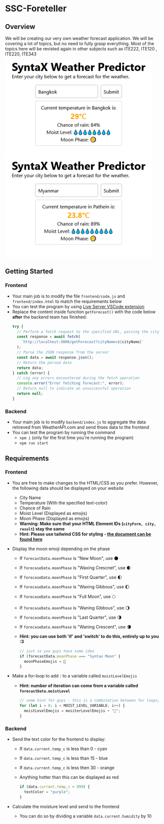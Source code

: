 # SSC-Foreteller

## Overview

We will be creating our very own weather forecast application. We will be covering a lot of topics, but no need to fully grasp everything. Most of the topics here will be revisted again in other subjects such as ITE222, ITE120 , ITE220, ITE343

![](/assets/syn-pred1.png) ![](/assets/syn-pred2.png)

## Getting Started

### Frontend

- Your main job is to modify the file `frontend/code.js` and `frontend/index.html` to match the requirements below
- You can test the program by using [Live Server VSCode extension](https://marketplace.visualstudio.com/items?itemName=ritwickdey.LiveServer)
- Replace the content inside funciton `getForecast()` with the code below **after** the backend team has finished:
  ```js
  try {
    // Perform a fetch request to the specified URL, passing the city name as a query parameter
    const response = await fetch(
      `http://localhost:3000/getForecast?cityName=${cityName}`
    );
    // Parse the JSON response from the server
    const data = await response.json();
    // Return the parsed data
    return data;
  } catch (error) {
    // Log any errors encountered during the fetch operation
    console.error("Error fetching forecast:", error);
    // Return null to indicate an unsuccessful operation
    return null;
  }
  ```

### Backend

- Your main job is to modify `backend/index.js` to aggregate the data retireved from WeatherAPI.com and send thses data to the frontend
- You can test the program by running the command
  - `npm i` (only for the first time you're running the program)
  - `npm run start`

## Requirements

### Frontend

- You are free to make changes to the HTML/CSS as you prefer. However, the following data should be displayed on your website

  - City Name
  - Temperature (With the specified text-color)
  - Chance of Rain
  - Moist Level (Displayed as emojis)
  - Moon Phase (Displayed as emojis)
  - **Warning: Make sure that your HTML Element IDs (`cityForm, city, result`) stay the same**
  - **Hint: Please use tailwind CSS for styling - [the document can be found here](https://tailwindcss.com/docs/text-color)**

- Display the moon emoji depending on the phase

  - If `forecastData.moonPhase` is "New Moon", use 🌑
  - If `forecaseData.moonPhase` is "Waxing Crescnet", use 🌒
  - If `forecaseData.moonPhase` is "First Quarter", use 🌓
  - If `forecaseData.moonPhase` is "Waxing Gibbous", use 🌔
  - If `forecaseData.moonPhase` is "Full Moon", use 🌕
  - If `forecaseData.moonPhase` is "Waning Gibbous", use 🌖
  - If `forecaseData.moonPhase` is "Last Quarter", use 🌗
  - If `forecaseData.moonPhase` is "Waning Crescent", use 🌘
  - **Hint: you can use both 'if' and 'switch' to do this, entirely up to you :3**

    ```js
    // just so you guys have some idea
    if (forecastData.moonPhase === "Syntax Moon" {
      moonPhaseEmojis = 💩
    }
    ```

- Make a for-loop to add 💧 to a variable called `moistLevelEmojis`

  - **Hint: number of iteration can come from a variable called `forecastData.moistLevel`**

    ```js
    // some hint for guys - this is a combination between for loops, and string concatenation
    for (let i = 0; i < MOIST_LEVEL_VARIABLE; i++) {
      moistLevelEmojis = mositerLevelEmojis + "💩";
    }
    ```

### Backend

- Send the text color for the frontend to display:

  - If `data.current.temp_c` is less than 0 - cyan
  - If `data.current.temp_c` is less than 15 - blue
  - If `data.current.temp_c` is less then 30 - orange
  - Anything hotter than this can be displayed as red

    ```js
    if (data.current.temp_c < 999) {
      textColor = "purple";
    }
    ```

- Calculate the moisture level and send to the frontend
  - You can do so by dividing a variable `data.current.humidity` by 10
